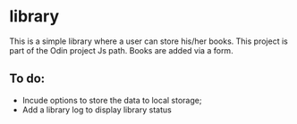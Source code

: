 # library
This is a simple library where a user can store his/her books. This project is part of the Odin project Js path.
Books are added via a form.

## To do: 
   * Incude options to store the data to local storage;
   * Add a library log to display library status
   
  
